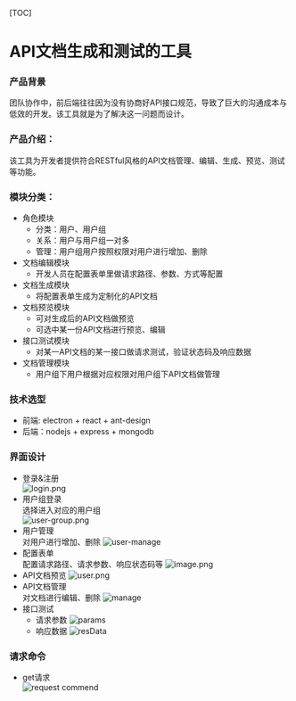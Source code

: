 [TOC]

# API文档生成和测试的工具

### 产品背景  
团队协作中，前后端往往因为没有协商好API接口规范，导致了巨大的沟通成本与低效的开发。该工具就是为了解决这一问题而设计。

### 产品介绍：  
该工具为开发者提供符合RESTful风格的API文档管理、编辑、生成、预览、测试等功能。

### 模块分类：
- 角色模块  
    -   分类：用户、用户组
    -   关系：用户与用户组一对多
    -   管理：用户组用户按照权限对用户进行增加、删除
- 文档编辑模块  
    -   开发人员在配置表单里做请求路径、参数、方式等配置
- 文档生成模块 
    -   将配置表单生成为定制化的API文档
- 文档预览模块
    -   可对生成后的API文档做预览
    -   可选中某一份API文档进行预览、编辑  
- 接口测试模块
    -   对某一API文档的某一接口做请求测试，验证状态码及响应数据
- 文档管理模块
    - 用户组下用户根据对应权限对用户组下API文档做管理  


### 技术选型
- 前端: electron + react + ant-design
- 后端：nodejs + express + mongodb

### 界面设计
- 登录&注册  
![login.png](http://upload-images.jianshu.io/upload_images/9193234-2ffd30afeafe1d42.png?imageMogr2/auto-orient/strip%7CimageView2/2/w/1240)
- 用户组登录  
选择进入对应的用户组  
![user-group.png](http://upload-images.jianshu.io/upload_images/9193234-6cd0a27a3f50c80a.png?imageMogr2/auto-orient/strip%7CimageView2/2/w/1240)
- 用户管理  
对用户进行增加、删除
![user-manage](http://upload-images.jianshu.io/upload_images/9193234-188503595a5bc196.png?imageMogr2/auto-orient/strip%7CimageView2/2/w/1240)
- 配置表单  
配置请求路径、请求参数、响应状态码等
![image.png](http://upload-images.jianshu.io/upload_images/9193234-a99b97b7c563da4e.png?imageMogr2/auto-orient/strip%7CimageView2/2/w/1240)
- API文档预览
![user.png](http://upload-images.jianshu.io/upload_images/9193234-3cd212da61bf9c5a.png?imageMogr2/auto-orient/strip%7CimageView2/2/w/1240)
- API文档管理  
对文档进行编辑、删除
![manage](http://upload-images.jianshu.io/upload_images/9193234-6a352c8fe5a84cbe.png?imageMogr2/auto-orient/strip%7CimageView2/2/w/1240)
- 接口测试
    - 请求参数
![params](http://upload-images.jianshu.io/upload_images/9193234-7d516b73ba0416be.png?imageMogr2/auto-orient/strip%7CimageView2/2/w/1240) 
    - 响应数据
![resData](http://upload-images.jianshu.io/upload_images/9193234-0a5f1bbc59ca6488.png?imageMogr2/auto-orient/strip%7CimageView2/2/w/1240)

### 请求命令
- get请求  
![request commend](https://upload-images.jianshu.io/upload_images/2037714-543ce4f49eaa8be3.png?imageMogr2/auto-orient/strip%7CimageView2/2/w/1240)
